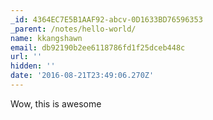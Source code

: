 ```yaml
---
_id: 4364EC7E5B1AAF92-abcv-0D1633BD76596353
_parent: /notes/hello-world/
name: kkangshawn
email: db92190b2ee6118786fd1f25dceb448c
url: ''
hidden: ''
date: '2016-08-21T23:49:06.270Z'
---
```


Wow, this is awesome
